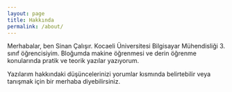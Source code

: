 ```yaml
---
layout: page
title: Hakkında
permalink: /about/
---
```

Merhabalar,
ben Sinan Çalışır. Kocaeli Üniversitesi Bilgisayar Mühendisliği 3. sınıf öğrencisiyim. Bloğumda makine öğrenmesi ve derin öğrenme konularında pratik ve teorik yazılar yazıyorum. 

Yazılarım hakkındaki düşüncelerinizi yorumlar kısmında belirtebilir veya tanışmak için bir merhaba diyebilirsiniz.
